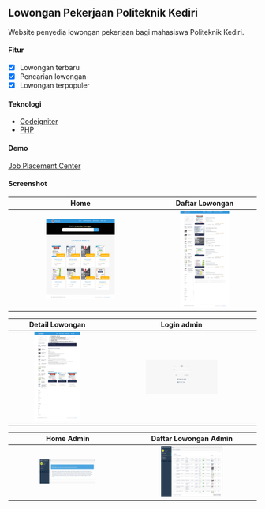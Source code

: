 
## Lowongan Pekerjaan Politeknik Kediri

Website penyedia lowongan pekerjaan bagi mahasiswa Politeknik Kediri.

#### Fitur
- [x] Lowongan terbaru
- [x] Pencarian lowongan
- [x] Lowongan terpopuler

#### Teknologi
- [Codeigniter](https://codeigniter.com)
- [PHP](https://php.net)

#### Demo
[Job Placement Center](http://karir.poltek-kediri.ac.id)

#### Screenshot

| Home | Daftar Lowongan |
| :---: | :---: |
| <a href="./screenshot/1.png"> <img src="./screenshot/1.png" width="50%"></a> | <a href="screenshot/2.png"> <img src="screenshot/2.png" width="50%"></a>

| Detail Lowongan | Login admin |
| :---: | :---: |
| <a href="./screenshot/3.png"> <img src="./screenshot/3.png" width="50%"></a> | <a href="screenshot/4.png"> <img src="screenshot/4.png" width="50%"></a>

| Home Admin | Daftar Lowongan Admin |
| :---: | :---: |
| <a href="./screenshot/5.png"> <img src="./screenshot/5.png" width="50%"></a> | <a href="screenshot/6.png"> <img src="screenshot/6.png" width="50%"></a>


